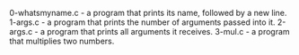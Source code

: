 0-whatsmyname.c - a program that prints its name, followed by a new line.
1-args.c - a program that prints the number of arguments passed into it.
2-args.c - a program that prints all arguments it receives.
3-mul.c -  a program that multiplies two numbers.